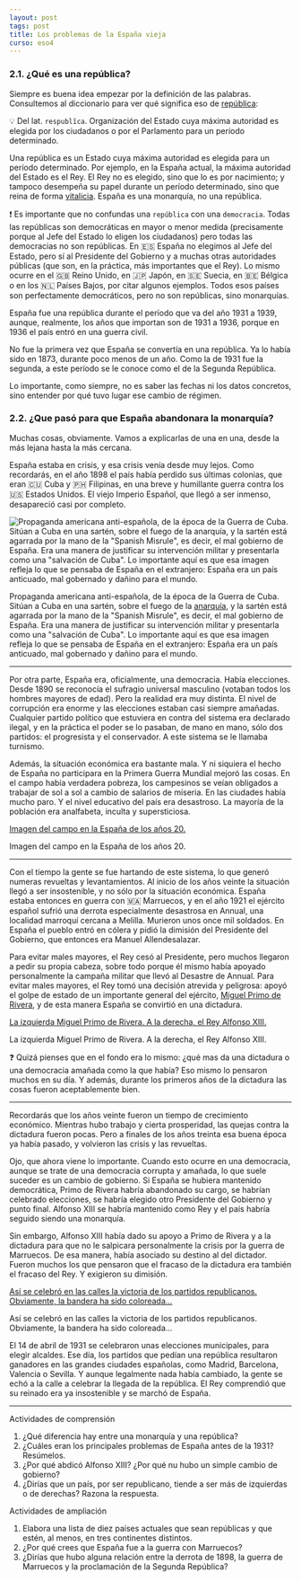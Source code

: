 ```yaml
---
layout: post
tags: post
title: Los problemas de la España vieja
curso: eso4
---
```


### 2.1. ¿Qué es una república?

Siempre es buena idea empezar por la definición de las palabras. Consultemos al diccionario para ver qué significa eso de [república](https://dle.rae.es/rep%C3%BAblica?m=form):


💡 Del lat. `respublĭca`. Organización del Estado cuya máxima autoridad es elegida por los ciudadanos o por el Parlamento para un período determinado.



Una república es un Estado cuya máxima autoridad es elegida para un período determinado. Por ejemplo, en la España actual, la máxima autoridad del Estado es el Rey. El Rey no es elegido, sino que lo es por nacimiento; y tampoco desempeña su papel durante un período determinado, sino que reina de forma [vitalicia](https://dle.rae.es/vitalicio?m=form). España es una monarquía, no una república.


❗ Es importante que no confundas una `república` con una `democracia`. Todas las repúblicas son democráticas en mayor o menor medida (precisamente porque al Jefe del Estado lo eligen los ciudadanos) pero todas las democracias no son repúblicas. En 🇪🇸 España no elegimos al Jefe del Estado, pero sí al Presidente del Gobierno y a muchas otras autoridades públicas (que son, en la práctica, más importantes que el Rey). Lo mismo ocurre en el 🇬🇧 Reino Unido, en 🇯🇵 Japón, en 🇸🇪 Suecia, en 🇧🇪 Bélgica o en los 🇳🇱 Países Bajos, por citar algunos ejemplos. Todos esos países son perfectamente democráticos, pero no son repúblicas, sino monarquías.



España fue una república durante el período que va del año 1931 a 1939, aunque, realmente, los años que importan son de 1931 a 1936, porque en 1936 el país entró en una guerra civil. 

No fue la primera vez que España se convertía en una república. Ya lo había sido en 1873, durante poco menos de un año. Como la de 1931 fue la segunda, a este período se le conoce como el de la Segunda República.

Lo importante, como siempre, no es saber las fechas ni los datos concretos, sino entender por qué tuvo lugar ese cambio de régimen.

### 2.2. ¿Que pasó para que España abandonara la monarquía?

Muchas cosas, obviamente. Vamos a explicarlas de una en una, desde la más lejana hasta la más cercana.

España estaba en crisis, y esa crisis venía desde muy lejos. Como recordarás, en el año 1898 el país había perdido sus últimas colonias, que eran 🇨🇺 Cuba y 🇵🇭 Filipinas, en una breve y humillante guerra contra los 🇺🇸 Estados Unidos. El viejo Imperio Español, que llegó a ser inmenso, desapareció casi por completo.

![Propaganda americana anti-española, de la época de la Guerra de Cuba. Sitúan a Cuba en una sartén, sobre el fuego de la [anarquía](https://es.wikipedia.org/wiki/Anarqu%C3%ADa), y la sartén está agarrada por la mano de la "Spanish Misrule", es decir, el mal gobierno de España. Era una manera de justificar su intervención militar y presentarla como una "salvación de Cuba". Lo importante aquí es que esa imagen refleja lo que se pensaba de España en el extranjero: España era un país anticuado, mal gobernado y dañino para el mundo.](https://s3-us-west-2.amazonaws.com/secure.notion-static.com/f0c53f88-0bcd-4d62-85ff-4bfcdf199da8/Untitled.png)

Propaganda americana anti-española, de la época de la Guerra de Cuba. Sitúan a Cuba en una sartén, sobre el fuego de la [anarquía](https://es.wikipedia.org/wiki/Anarqu%C3%ADa), y la sartén está agarrada por la mano de la "Spanish Misrule", es decir, el mal gobierno de España. Era una manera de justificar su intervención militar y presentarla como una "salvación de Cuba". Lo importante aquí es que esa imagen refleja lo que se pensaba de España en el extranjero: España era un país anticuado, mal gobernado y dañino para el mundo.

---

Por otra parte, España era, oficialmente, una democracia. Había elecciones. Desde 1890 se  reconocía el sufragio universal masculino (votaban todos los hombres mayores de edad). Pero la realidad era muy distinta. El nivel de corrupción era enorme y las elecciones estaban casi siempre amañadas. Cualquier partido político que estuviera en contra del sistema era declarado ilegal, y en la práctica el poder se lo pasaban, de mano en mano, sólo dos partidos: el progresista y el conservador. A este sistema se le llamaba turnismo.

Además, la situación económica era bastante mala. Y ni siquiera el hecho de España no participara en la Primera Guerra Mundial mejoró las cosas. En el campo había verdadera pobreza, los campesinos se veían obligados a trabajar de sol a sol a cambio de salarios de miseria. En las ciudades había mucho paro. Y el nivel educativo del país era desastroso. La mayoría de la población era analfabeta, inculta y supersticiosa.

[Imagen del campo en la España de los años 20.](https://external-content.duckduckgo.com/iu/?u=https%3A%2F%2Flordprawn.files.wordpress.com%2F2015%2F10%2Fsegadores1950.jpg%3Fw%3D1200&f=1&nofb=1)

Imagen del campo en la España de los años 20.

---

Con el tiempo la gente se fue hartando de este sistema, lo que generó numeras revueltas y levantamientos. Al inicio de los años veinte la situación llegó a ser insostenible, y no sólo por la situación económica. España estaba entonces en guerra con 🇲🇦 Marruecos, y en el año 1921 el ejército español sufrió una derrota especialmente desastrosa en Annual, una localidad marroquí cercana a Melilla. Murieron unos once mil soldados. En España el pueblo entró en cólera y pidió la dimisión del Presidente del Gobierno, que entonces era Manuel Allendesalazar. 

Para evitar males mayores, el Rey cesó al Presidente, pero muchos llegaron a pedir su propia cabeza, sobre todo porque él mismo había apoyado personalmente la campaña militar que llevó al Desastre de Annual. Para evitar males mayores, el Rey tomó una decisión atrevida y peligrosa: apoyó el golpe de estado de un importante general del ejército, [Miguel Primo de Rivera](https://es.wikipedia.org/wiki/Miguel_Primo_de_Rivera), y de esta manera España se convirtió en una dictadura.

[La izquierda Miguel Primo de Rivera. A la derecha, el Rey Alfonso XIII.](https://external-content.duckduckgo.com/iu/?u=https%3A%2F%2Fsimboloabierto.files.wordpress.com%2F2014%2F08%2Fprimo-de-rivera-y-alfonso-xiii.jpg&f=1&nofb=1)

La izquierda Miguel Primo de Rivera. A la derecha, el Rey Alfonso XIII.


❓ Quizá pienses que en el fondo era lo mismo: ¿qué mas da una dictadura o una democracia amañada como la que había? Eso mismo lo pensaron muchos en su día. Y además, durante los  primeros años de la dictadura las cosas fueron aceptablemente bien.



---

Recordarás que los años veinte fueron un tiempo de crecimiento económico. Mientras hubo trabajo y cierta prosperidad, las quejas contra la dictadura fueron pocas. Pero a finales de los años treinta esa buena época ya había pasado, y volvieron las crisis y las revueltas. 

Ojo, que ahora viene lo importante. Cuando esto ocurre en una democracia, aunque se trate de una democracia corrupta y amañada, lo que suele suceder es un cambio de gobierno. Si España se hubiera mantenido democrática, Primo de Rivera habría abandonado su cargo, se habrían celebrado elecciones, se habría elegido otro Presidente del Gobierno y punto final. Alfonso XIII se habría mantenido como Rey y el país habría seguido siendo una monarquía.

Sin embargo, Alfonso XIII había dado su apoyo a Primo de Rivera y a la dictadura para que no le salpicara personalmente la crisis por la guerra de Marruecos. De esa manera, había asociado su destino al del dictador. Fueron muchos los que pensaron que el fracaso de la dictadura era  también el fracaso del Rey. Y exigieron su dimisión.

[Así se celebró en las calles la victoria de los partidos republicanos. Obviamente, la bandera ha sido coloreada...](https://external-content.duckduckgo.com/iu/?u=http%3A%2F%2F4.bp.blogspot.com%2F-p50Ch_MrOBI%2FT4iiaHPmjKI%2FAAAAAAAAAS4%2FP1dLkwCHq88%2Fs1600%2FII-republica.jpg&f=1&nofb=1)

Así se celebró en las calles la victoria de los partidos republicanos. Obviamente, la bandera ha sido coloreada...

El 14 de abril de 1931 se celebraron unas elecciones municipales, para elegir alcaldes. Ese día, los partidos que pedían una república resultaron ganadores en las grandes ciudades españolas, como Madrid, Barcelona, Valencia o Sevilla. Y aunque legalmente nada había cambiado, la gente se echó a la calle a celebrar la llegada de la república. El Rey comprendió que su reinado era ya insostenible y se marchó de España. 

---

Actividades de comprensión

1. ¿Qué diferencia hay entre una monarquía y una república?
2. ¿Cuáles eran los principales problemas de España antes de la 1931? Resúmelos.
3. ¿Por qué abdicó Alfonso XIII? ¿Por qué nu hubo un simple cambio de gobierno?
4. ¿Dirías que un país, por ser republicano, tiende a ser más de izquierdas o de derechas? Razona la respuesta.

Actividades de ampliación

1. Elabora una lista de diez países actuales que sean repúblicas y que estén, al menos, en tres continentes distintos.
2. ¿Por qué crees que España fue a la guerra con Marruecos?
3. ¿Dirías que hubo alguna relación entre la derrota de 1898, la guerra de Marruecos y la proclamación de la Segunda República?
